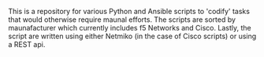 This is a repository for various Python and Ansible scripts to 'codify' tasks that would otherwise require maunal efforts. 
The scripts are sorted by maunafacturer which currently includes f5 Networks and Cisco.
Lastly, the script are written using either Netmiko (in the case of Cisco scripts) or using a REST api.
